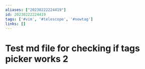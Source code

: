 ```yaml
---
aliases: ["20230222224419"]
id: 20230222224419
tags: ['#vim', '#telescope', '#newtag']
links: []
---
```

# Test md file for checking if tags picker works 2

